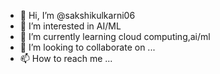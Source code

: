 - 👋 Hi, I’m @sakshikulkarni06
- 👀 I’m interested in AI/ML
- 🌱 I’m currently learning cloud computing,ai/ml
- 💞️ I’m looking to collaborate on ...
- 📫 How to reach me ...

